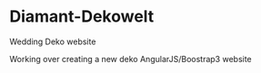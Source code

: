 # Diamant-Dekowelt
Wedding Deko website

Working over creating a new deko AngularJS/Boostrap3 website
